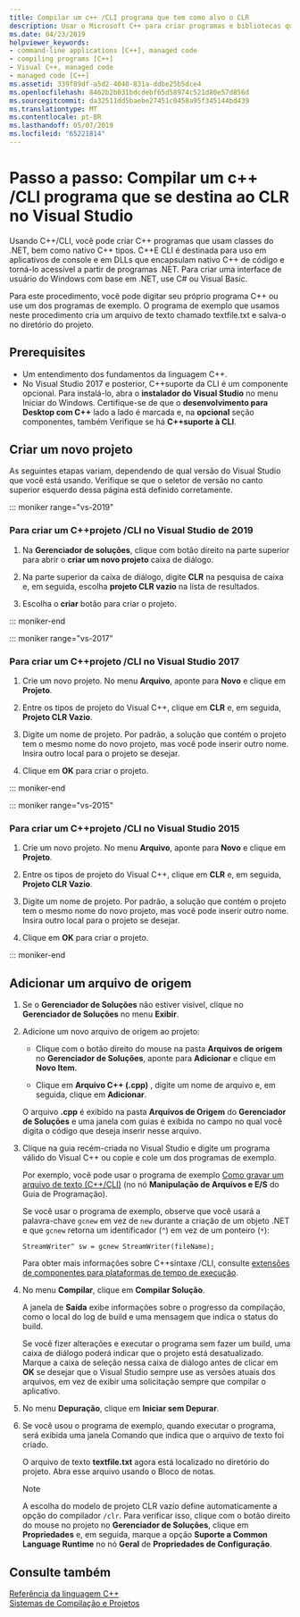 ```yaml
---
title: Compilar um c++ /CLI programa que tem como alvo o CLR
description: Usar o Microsoft C++ para criar programas e bibliotecas que podem se conectar nativo C++ código e programas .NET.
ms.date: 04/23/2019
helpviewer_keywords:
- command-line applications [C++], managed code
- compiling programs [C++]
- Visual C++, managed code
- managed code [C++]
ms.assetid: 339f89df-a5d2-4040-831a-ddbe25b5dce4
ms.openlocfilehash: 8462b2b031bdcdebf65d58974c521d80e57d856d
ms.sourcegitcommit: da32511dd5baebe27451c0458a95f345144bd439
ms.translationtype: MT
ms.contentlocale: pt-BR
ms.lasthandoff: 05/07/2019
ms.locfileid: "65221814"
---
```

# <a name="walkthrough-compile-a-ccli-program-that-targets-the-clr-in-visual-studio"></a>Passo a passo: Compilar um c++ /CLI programa que se destina ao CLR no Visual Studio

Usando C++/CLI, você pode criar C++ programas que usam classes do .NET, bem como nativo C++ tipos. C++E CLI é destinada para uso em aplicativos de console e em DLLs que encapsulam nativo C++ de código e torná-lo acessível a partir de programas .NET. Para criar uma interface de usuário do Windows com base em .NET, use C# ou Visual Basic. 

Para este procedimento, você pode digitar seu próprio programa C++ ou use um dos programas de exemplo. O programa de exemplo que usamos neste procedimento cria um arquivo de texto chamado textfile.txt e salva-o no diretório do projeto.

## <a name="prerequisites"></a>Prerequisites

- Um entendimento dos fundamentos da linguagem C++.
- No Visual Studio 2017 e posterior, C++suporte da CLI é um componente opcional. Para instalá-lo, abra o **instalador do Visual Studio** no menu Iniciar do Windows. Certifique-se de que o **desenvolvimento para Desktop com C++**  lado a lado é marcada e, na **opcional** seção componentes, também Verifique se há  **C++suporte à CLI**.

## <a name="create-a-new-project"></a>Criar um novo projeto

As seguintes etapas variam, dependendo de qual versão do Visual Studio que você está usando. Verifique se que o seletor de versão no canto superior esquerdo dessa página está definido corretamente.

::: moniker range="vs-2019"

### <a name="to-create-a-ccli-project-in-visual-studio-2019"></a>Para criar um C++projeto /CLI no Visual Studio de 2019

1. Na **Gerenciador de soluções**, clique com botão direito na parte superior para abrir o **criar um novo projeto** caixa de diálogo.

1. Na parte superior da caixa de diálogo, digite **CLR** na pesquisa de caixa e, em seguida, escolha **projeto CLR vazio** na lista de resultados. 

1. Escolha o **criar** botão para criar o projeto.

::: moniker-end

::: moniker range="vs-2017"

### <a name="to-create-a-ccli-project-in-visual-studio-2017"></a>Para criar um C++projeto /CLI no Visual Studio 2017

1. Crie um novo projeto. No menu **Arquivo**, aponte para **Novo** e clique em **Projeto**.

1. Entre os tipos de projeto do Visual C++, clique em **CLR** e, em seguida, **Projeto CLR Vazio**.

1. Digite um nome de projeto. Por padrão, a solução que contém o projeto tem o mesmo nome do novo projeto, mas você pode inserir outro nome. Insira outro local para o projeto se desejar.

1. Clique em **OK** para criar o projeto.

::: moniker-end

::: moniker range="vs-2015"

### <a name="to-create-a-ccli-project-in-visual-studio-2015"></a>Para criar um C++projeto /CLI no Visual Studio 2015

1. Crie um novo projeto. No menu **Arquivo**, aponte para **Novo** e clique em **Projeto**.

1. Entre os tipos de projeto do Visual C++, clique em **CLR** e, em seguida, **Projeto CLR Vazio**.

1. Digite um nome de projeto. Por padrão, a solução que contém o projeto tem o mesmo nome do novo projeto, mas você pode inserir outro nome. Insira outro local para o projeto se desejar.

1. Clique em **OK** para criar o projeto.

::: moniker-end

## <a name="add-a-source-file"></a>Adicionar um arquivo de origem

1. Se o **Gerenciador de Soluções** não estiver visível, clique no **Gerenciador de Soluções** no menu **Exibir**.

1. Adicione um novo arquivo de origem ao projeto:

   - Clique com o botão direito do mouse na pasta **Arquivos de origem** no **Gerenciador de Soluções**, aponte para **Adicionar** e clique em **Novo Item**.

   - Clique em **Arquivo C++ (.cpp)** , digite um nome de arquivo e, em seguida, clique em **Adicionar**.

   O arquivo **.cpp** é exibido na pasta **Arquivos de Origem** do **Gerenciador de Soluções** e uma janela com guias é exibida no campo no qual você digita o código que deseja inserir nesse arquivo.

1. Clique na guia recém-criada no Visual Studio e digite um programa válido do Visual C++ ou copie e cole um dos programas de exemplo.

   Por exemplo, você pode usar o programa de exemplo [Como gravar um arquivo de texto (C++/CLI)](how-to-write-a-text-file-cpp-cli.md) (no nó **Manipulação de Arquivos e E/S** do Guia de Programação).

   Se você usar o programa de exemplo, observe que você usará a palavra-chave `gcnew` em vez de `new` durante a criação de um objeto .NET e que `gcnew` retorna um identificador (`^`) em vez de um ponteiro (`*`):

   `StreamWriter^ sw = gcnew StreamWriter(fileName);`

   Para obter mais informações sobre C++sintaxe /CLI, consulte [extensões de componentes para plataformas de tempo de execução](../extensions/component-extensions-for-runtime-platforms.md).

1. No menu **Compilar**, clique em **Compilar Solução**.

   A janela de **Saída** exibe informações sobre o progresso da compilação, como o local do log de build e uma mensagem que indica o status do build.

   Se você fizer alterações e executar o programa sem fazer um build, uma caixa de diálogo poderá indicar que o projeto está desatualizado. Marque a caixa de seleção nessa caixa de diálogo antes de clicar em **OK** se desejar que o Visual Studio sempre use as versões atuais dos arquivos, em vez de exibir uma solicitação sempre que compilar o aplicativo.

1. No menu **Depuração**, clique em **Iniciar sem Depurar**.

1. Se você usou o programa de exemplo, quando executar o programa, será exibida uma janela Comando que indica que o arquivo de texto foi criado.

   O arquivo de texto **textfile.txt** agora está localizado no diretório do projeto. Abra esse arquivo usando o Bloco de notas.

   > [!NOTE]
   > A escolha do modelo de projeto CLR vazio define automaticamente a opção do compilador `/clr`. Para verificar isso, clique com o botão direito do mouse no projeto no **Gerenciador de Soluções**, clique em **Propriedades** e, em seguida, marque a opção **Suporte a Common Language Runtime** no nó **Geral** de **Propriedades de Configuração**.

## <a name="see-also"></a>Consulte também

[Referência da linguagem C++](../cpp/cpp-language-reference.md)<br/>
[Sistemas de Compilação e Projetos](../build/projects-and-build-systems-cpp.md)<br/>
